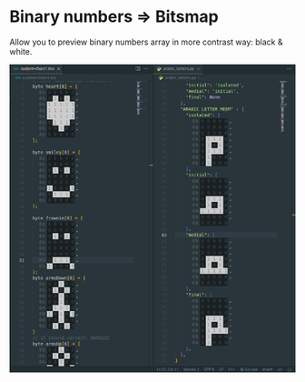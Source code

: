 # Binary numbers => Bitsmap

Allow you to preview binary numbers array in more contrast way: black & white.

![sample](preview.png)


